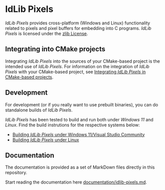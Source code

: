 # IdLib Pixels
*IdLib Pixels* provides cross-platform (Windows and Linux) functionality related to pixels and pixel buffers for embedding into C programs.
*IdLib Pixels* is licensed under the [zlib License](LICENSE).

## Integrating into CMake projects
Integrating *IdLib Pixels* into the sources of your CMake-based project is the intended use of *IdLib Pixels*.
For information on the integration of *IdLib Pixels* with your CMake-based project, see
[Integrating *IdLib Pixels* in CMake-based projects](integrating-into-cmake-projects.md).

## Development
For development (or if you really want to use prebuilt binaries), you can do standalone builds of *IdLib Pixels*.

*IdLib Pixels* has been tested to build and run both under *Windows 11* and *Linux*.
Find the build instrutions for the respective systems below:
- [Building *IdLib Pixels* under Windows 11/Visual Studio Community](building-under-windows-11-visual-studio-community-20222)
- [Building *IdLib Pixels* under Linux](building-under-linux)

## Documentation
The documentation is provided as a set of MarkDown files directly in this repository.

Start reading the documentation here [documentation/idlib-pixels.md](documentation/idlib-pixels.md).
